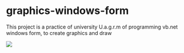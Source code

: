 # graphics-windows-form
This project is a practice of university U.a.g.r.m of programming vb.net windows form, to create graphics and draw

![](https://im4.ezgif.com/tmp/ezgif-4-d3a751d33e.gif)
